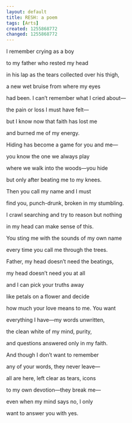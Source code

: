 ```yaml
---
layout: default
title: RESH: a poem
tags: [Arts]
created: 1255868772
changed: 1255868772
---
```

<p>I remember crying as a boy</p>
<p>to my father who rested my head</p>
<p>in his lap as the tears collected over his thigh,</p>
<p>a new wet bruise from where my eyes</p>
<p>had been. I can&rsquo;t remember what I cried about&mdash;</p>
<p>the pain or loss I must have felt&mdash;</p>
<p>but I know now that faith has lost me</p>
<p>and burned me of my energy.</p>
<p>Hiding has become a game for you and me&mdash;</p>
<p>you know the one we always play</p>
<p>where we walk into the woods&mdash;you hide</p>
<p>but only after beating me to my knees.</p>
<p>Then you call my name and I must</p>
<p>find you, punch-drunk, broken in my stumbling.</p>
<p>I crawl searching and try to reason but nothing</p>
<p>in my head can make sense of this.</p>
<p>You sting me with the sounds of my own name</p>
<p>every time you call me through the trees.</p>
<p>Father, my head doesn&rsquo;t need the beatings,</p>
<p>my head doesn&rsquo;t need you at all</p>
<p>and I can pick your truths away</p>
<p>like petals on a flower and decide</p>
<p>how much your love means to me. You want</p>
<p>everything I have&mdash;my words unwritten,</p>
<p>the clean white of my mind, purity,</p>
<p>and questions answered only in my faith.</p>
<p>And though I don&rsquo;t want to remember</p>
<p>any of your words, they never leave&mdash;</p>
<p>all are here, left clear as tears, icons</p>
<p>to my own devotion&mdash;they break me&mdash;</p>
<p>even when my mind says no, I only</p>
<p>want to answer you with yes.</p>